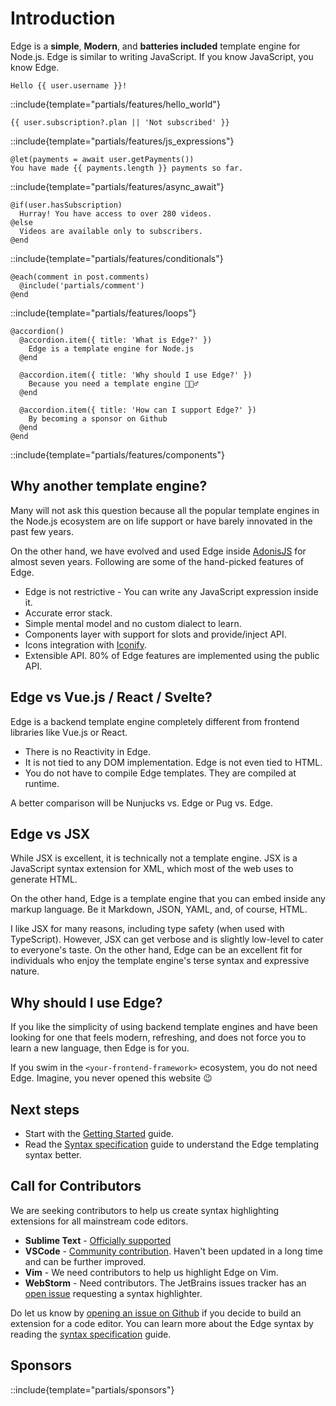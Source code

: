 # Introduction

Edge is a **simple**, **Modern**, and **batteries included** template engine for Node.js. Edge is similar to writing JavaScript. If you know JavaScript, you know Edge.

<div class="feature_highlight">

```edge
Hello {{ user.username }}!
```

::include{template="partials/features/hello_world"}

</div>


<div class="feature_highlight">

```edge
{{ user.subscription?.plan || 'Not subscribed' }}
```

::include{template="partials/features/js_expressions"}

</div>

<div class="feature_highlight">

```edge
@let(payments = await user.getPayments())
You have made {{ payments.length }} payments so far.
```

::include{template="partials/features/async_await"}

</div>

<div class="feature_highlight">

```edge
@if(user.hasSubscription)
  Hurray! You have access to over 280 videos.
@else
  Videos are available only to subscribers.
@end
```

::include{template="partials/features/conditionals"}

</div>

<div class="feature_highlight">

```edge
@each(comment in post.comments)
  @include('partials/comment')
@end
```

::include{template="partials/features/loops"}

</div>

<div class="feature_highlight">

```edge
@accordion()
  @accordion.item({ title: 'What is Edge?' })
    Edge is a template engine for Node.js
  @end

  @accordion.item({ title: 'Why should I use Edge?' })
    Because you need a template engine 🤷🏻‍♂️
  @end

  @accordion.item({ title: 'How can I support Edge?' })
    By becoming a sponsor on Github
  @end
@end
```

::include{template="partials/features/components"}

</div>

## Why another template engine?

Many will not ask this question because all the popular template engines in the Node.js ecosystem are on life support or have barely innovated in the past few years.

On the other hand, we have evolved and used Edge inside [AdonisJS](https://adonisjs.com) for almost seven years. Following are some of the hand-picked features of Edge.

- Edge is not restrictive - You can write any JavaScript expression inside it.
- Accurate error stack.
- Simple mental model and no custom dialect to learn.
- Components layer with support for slots and provide/inject API.
- Icons integration with [Iconify](https://iconify.design/).
- Extensible API. 80% of Edge features are implemented using the public API.

## Edge vs Vue.js / React / Svelte?

Edge is a backend template engine completely different from frontend libraries like Vue.js or React.

- There is no Reactivity in Edge.
- It is not tied to any DOM implementation. Edge is not even tied to HTML.
- You do not have to compile Edge templates. They are compiled at runtime.

A better comparison will be Nunjucks vs. Edge or Pug vs. Edge.

## Edge vs JSX

While JSX is excellent, it is technically not a template engine. JSX is a JavaScript syntax extension for XML, which most of the web uses to generate HTML.

On the other hand, Edge is a template engine that you can embed inside any markup language. Be it Markdown, JSON, YAML, and, of course, HTML.

I like JSX for many reasons, including type safety (when used with TypeScript). However, JSX can get verbose and is slightly low-level to cater to everyone's taste. On the other hand, Edge can be an excellent fit for individuals who enjoy the template engine's terse syntax and expressive nature.

## Why should I use Edge?

If you like the simplicity of using backend template engines and have been looking for one that feels modern, refreshing, and does not force you to learn a new language, then Edge is for you.

If you swim in the `<your-frontend-framework>` ecosystem, you do not need Edge. Imagine, you never opened this website 😉

## Next steps

- Start with the [Getting Started](./getting_started.md) guide.
- Read the [Syntax specification](./syntax_specification.md) guide to understand the Edge templating syntax better.
<!-- - Browse [components examples](). -->

## Call for Contributors

We are seeking contributors to help us create syntax highlighting extensions for all mainstream code editors.

- **Sublime Text** - [Officially supported](https://github.com/edge-js/edge-sublime)
- **VSCode** - [Community contribution](https://marketplace.visualstudio.com/items?itemName=luongnd.edge). Haven't been updated in a long time and can be further improved.
- **Vim** - We need contributors to help us highlight Edge on Vim.
- **WebStorm** - Need contributors. The JetBrains issues tracker has an [open issue](https://youtrack.jetbrains.com/issue/WEB-41625/AdonisJS-.edge-template-engine-support) requesting a syntax highlighter.

Do let us know by [opening an issue on Github](https://github.com/edge-js/edge/issues/new?title=Creating%20a%20syntax%20highlighter%20for%20%3Ccode%20editor%3E) if you decide to build an extension for a code editor. You can learn more about the Edge syntax by reading the [syntax specification](./syntax_specification.md) guide.

## Sponsors

::include{template="partials/sponsors"}
